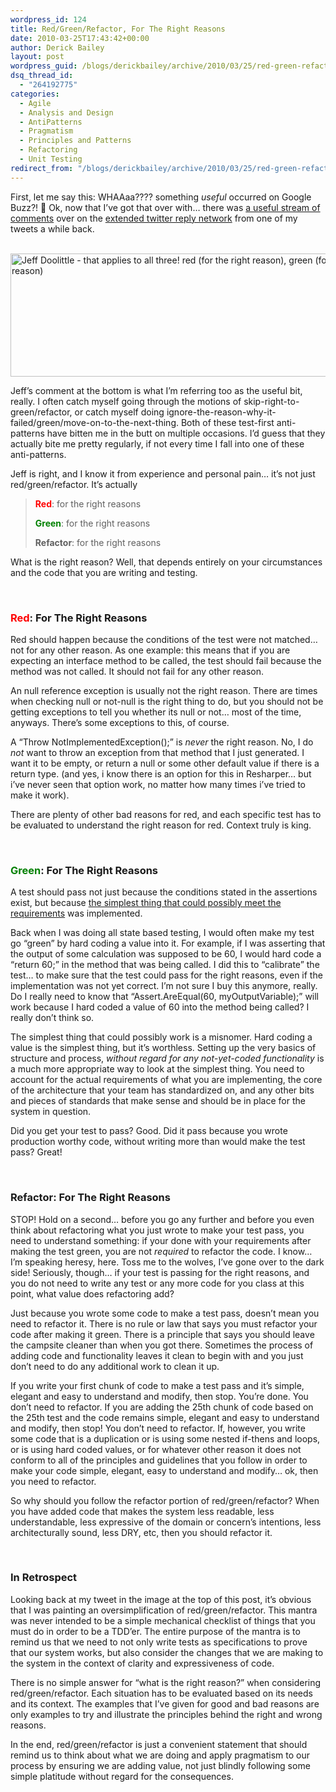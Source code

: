 ```yaml
---
wordpress_id: 124
title: Red/Green/Refactor, For The Right Reasons
date: 2010-03-25T17:43:42+00:00
author: Derick Bailey
layout: post
wordpress_guid: /blogs/derickbailey/archive/2010/03/25/red-green-refactor-for-the-right-reasons.aspx
dsq_thread_id:
  - "264192775"
categories:
  - Agile
  - Analysis and Design
  - AntiPatterns
  - Pragmatism
  - Principles and Patterns
  - Refactoring
  - Unit Testing
redirect_from: "/blogs/derickbailey/archive/2010/03/25/red-green-refactor-for-the-right-reasons.aspx/"
---
```

First, let me say this: WHAAaa???? something _useful_ occurred on Google Buzz?! 🙂 Ok, now that I’ve got that over with… there was [a useful stream of comments](http://www.google.com/buzz/derickbailey/GNmueprNnTM/refactor-dont-forget-the-refactor-part-of-red) over on the [extended twitter reply network](http://twitter.com/derickbailey/status/9546697945) from one of my tweets a while back.

&#160;[<img style="border-right-width: 0px;border-top-width: 0px;border-bottom-width: 0px;border-left-width: 0px" border="0" alt="Jeff Doolittle - that applies to all three! red (for the right reason), green (for the right reason), refactor (for the right reason)" src="http://lostechies.com/content/derickbailey/uploads/2011/03/image_16C7E00F.png" width="776" height="197" />](http://www.google.com/buzz/derickbailey/GNmueprNnTM/refactor-dont-forget-the-refactor-part-of-red) 

Jeff’s comment at the bottom is what I’m referring too as the useful bit, really. I often catch myself going through the motions of skip-right-to-green/refactor, or catch myself doing ignore-the-reason-why-it-failed/green/move-on-to-the-next-thing. Both of these test-first anti-patterns have bitten me in the butt on multiple occasions. I’d guess that they actually bite me pretty regularly, if not every time I fall into one of these anti-patterns. 

Jeff is right, and I know it from experience and personal pain… it’s not just red/green/refactor. It’s actually 

> <font color="#ff0000"><strong>Red</strong></font>: for the right reasons
> 
> <font color="#008000"><strong>Green</strong></font>: for the right reasons
> 
> **Refactor**: for the right reasons

What is the right reason? Well, that depends entirely on your circumstances and the code that you are writing and testing. 

&#160;</p> 

### <font color="#ff0000">Red</font>: For The Right Reasons

Red should happen because the conditions of the test were not matched… not for any other reason. As one example: this means that if you are expecting an interface method to be called, the test should fail because the method was not called. It should not fail for any other reason.

An null reference exception is usually not the right reason. There are times when checking null or not-null is the right thing to do, but you should not be getting exceptions to tell you whether its null or not… most of the time, anyways. There’s some exceptions to this, of course.

A “Throw NotImplementedException();” is _never_ the right reason. No, I do _not_ want to throw an exception from that method that I just generated. I want it to be empty, or return a null or some other default value if there is a return type. (and yes, i know there is an option for this in Resharper… but i’ve never seen that option work, no matter how many times i’ve tried to make it work).

There are plenty of other bad reasons for red, and each specific test has to be evaluated to understand the right reason for red. Context truly is king.

&#160;

### <font color="#008000">Green</font>: For The Right Reasons

A test should pass not just because the conditions stated in the assertions exist, but because [the simplest thing that could possibly meet the requirements](http://devlicio.us/blogs/tim_barcz/archive/2010/03/15/are-you-playing-checker-or-chess-yagni-revisited.aspx) was implemented.

Back when I was doing all state based testing, I would often make my test go “green” by hard coding a value into it. For example, if I was asserting that the output of some calculation was supposed to be 60, I would hard code a “return 60;” in the method that was being called. I did this to “calibrate” the test… to make sure that the test could pass for the right reasons, even if the implementation was not yet correct. I’m not sure I buy this anymore, really. Do I really need to know that “Assert.AreEqual(60, myOutputVariable);” will work because I hard coded a value of 60 into the method being called? I really don’t think so.

The simplest thing that could possibly work is a misnomer. Hard coding a value is the simplest thing, but it’s worthless. Setting up the very basics of structure and process, _without regard for any not-yet-coded functionality_ is a much more appropriate way to look at the simplest thing. You need to account for the actual requirements of what you are implementing, the core of the architecture that your team has standardized on, and any other bits and pieces of standards that make sense and should be in place for the system in question.

Did you get your test to pass? Good. Did it pass because you wrote production worthy code, without writing more than would make the test pass? Great! 

&#160;

### Refactor: For The Right Reasons

STOP! Hold on a second… before you go any further and before you even think about refactoring what you just wrote to make your test pass, you need to understand something: if your done with your requirements after making the test green, you are not _required_ to refactor the code. I know… I’m speaking heresy, here. Toss me to the wolves, I’ve gone over to the dark side! Seriously, though… if your test is passing for the right reasons, and you do not need to write any test or any more code for you class at this point, what value does refactoring add?

Just because you wrote some code to make a test pass, doesn’t mean you need to refactor it. There is no rule or law that says you must refactor your code after making it green. There is a principle that says you should leave the campsite cleaner than when you got there. Sometimes the process of adding code and functionality leaves it clean to begin with and you just don’t need to do any additional work to clean it up.

If you write your first chunk of code to make a test pass and it’s simple, elegant and easy to understand and modify, then stop. You’re done. You don’t need to refactor. If you are adding the 25th chunk of code based on the 25th test and the code remains simple, elegant and easy to understand and modify, then stop! You don’t need to refactor. If, however, you write some code that is a duplication or is using some nested if-thens and loops, or is using hard coded values, or for whatever other reason it does not conform to all of the principles and guidelines that you follow in order to make your code simple, elegant, easy to understand and modify… ok, then you need to refactor.

So why should you follow the refactor portion of red/green/refactor? When you have added code that makes the system less readable, less understandable, less expressive of the domain or concern’s intentions, less architecturally sound, less DRY, etc, then you should refactor it.

&#160;

### In Retrospect

Looking back at my tweet in the image at the top of this post, it’s obvious that I was painting an oversimplification of red/green/refactor. This mantra was never intended to be a simple mechanical checklist of things that you must do in order to be a TDD’er. The entire purpose of the mantra is to remind us that we need to not only write tests as specifications to prove that our system works, but also consider the changes that we are making to the system in the context of clarity and expressiveness of code. 

There is no simple answer for “what is the right reason?” when considering red/green/refactor. Each situation has to be evaluated based on its needs and its context. The examples that I’ve given for good and bad reasons are only examples to try and illustrate the principles behind the right and wrong reasons.

In the end, red/green/refactor is just a convenient statement that should remind us to think about what we are doing and apply pragmatism to our process by ensuring we are adding value, not just blindly following some simple platitude without regard for the consequences.